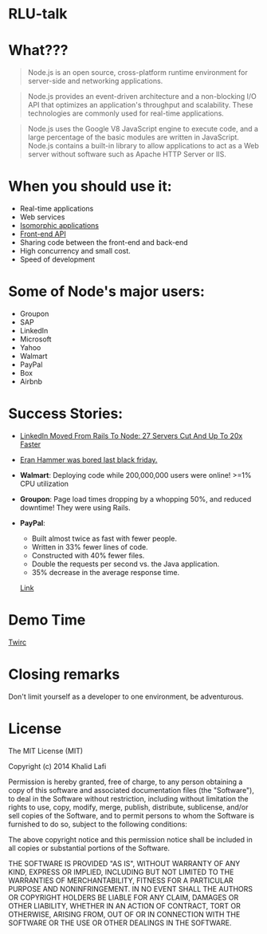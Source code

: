 RLU-talk
========

# What???
> Node.js is an open source, cross-platform runtime environment for server-side and networking applications.

> Node.js provides an event-driven architecture and a non-blocking I/O API that optimizes an application's throughput and scalability. These technologies are commonly used for real-time applications.

> Node.js uses the Google V8 JavaScript engine to execute code, and a large percentage of the basic modules are written in JavaScript. Node.js contains a built-in library to allow applications to act as a Web server without software such as Apache HTTP Server or IIS.


# When you should use it:
- Real-time applications
- Web services
- [Isomorphic applications](http://nerds.airbnb.com/isomorphic-javascript-future-web-apps)
- [Front-end API](http://www.nczonline.net/blog/2013/10/07/node-js-and-the-new-web-front-end/)
- Sharing code between the front-end and back-end
- High concurrency and small cost.
- Speed of development

# Some of Node's major users:
- Groupon
- SAP
- LinkedIn
- Microsoft
- Yahoo
- Walmart
- PayPal
- Box
- Airbnb


# Success Stories:
- [LinkedIn Moved From Rails To Node: 27 Servers Cut And Up To 20x Faster](http://highscalability.com/blog/2012/10/4/linkedin-moved-from-rails-to-node-27-servers-cut-and-up-to-2.html)
- [Eran Hammer was bored last black friday.](https://twitter.com/eranhammer/status/407784258170667009) 
- **Walmart**: Deploying code while 200,000,000 users were online! >=1% CPU utilization
- **Groupon**: Page load times dropping by a whopping 50%, and reduced downtime! They were using Rails.
- **PayPal**: 
  - Built almost twice as fast with fewer people.
  - Written in 33% fewer lines of code.
  - Constructed with 40% fewer files.
  - Double the requests per second vs. the Java application.
  - 35% decrease in the average response time.

  [Link](https://www.paypal-engineering.com/2013/11/22/node-js-at-paypal/)


# Demo Time
[Twirc](https://github.com/lafikl/twirc)


# Closing remarks
Don't limit yourself as a developer to one environment, be adventurous.


# License
The MIT License (MIT)

Copyright (c) 2014 Khalid Lafi

Permission is hereby granted, free of charge, to any person obtaining a copy
of this software and associated documentation files (the "Software"), to deal
in the Software without restriction, including without limitation the rights
to use, copy, modify, merge, publish, distribute, sublicense, and/or sell
copies of the Software, and to permit persons to whom the Software is
furnished to do so, subject to the following conditions:

The above copyright notice and this permission notice shall be included in all
copies or substantial portions of the Software.

THE SOFTWARE IS PROVIDED "AS IS", WITHOUT WARRANTY OF ANY KIND, EXPRESS OR
IMPLIED, INCLUDING BUT NOT LIMITED TO THE WARRANTIES OF MERCHANTABILITY,
FITNESS FOR A PARTICULAR PURPOSE AND NONINFRINGEMENT. IN NO EVENT SHALL THE
AUTHORS OR COPYRIGHT HOLDERS BE LIABLE FOR ANY CLAIM, DAMAGES OR OTHER
LIABILITY, WHETHER IN AN ACTION OF CONTRACT, TORT OR OTHERWISE, ARISING FROM,
OUT OF OR IN CONNECTION WITH THE SOFTWARE OR THE USE OR OTHER DEALINGS IN THE
SOFTWARE.
